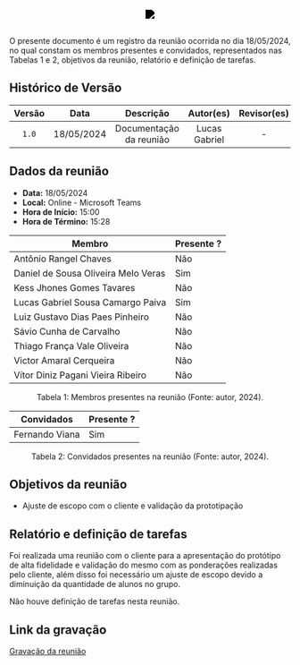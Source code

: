 <br/>
<div style="display: flex; flex-direction: column; justify-content: center; align-items:center;">
    <img src="https://dansousamelo.github.io/RQ_ISP/assets/backlog/BACKLOG-ICON.png" style="filter: brightness(0%);" />
</div>

<br/>
<p align="flex-direction: column; justify">
O presente documento é um registro da reunião ocorrida no dia 18/05/2024, no qual constam os membros presentes e convidados,
representados nas Tabelas 1 e 2, objetivos da reunião, relatório e definição de tarefas.</p>

## Histórico de Versão

| Versão |    Data    |        Descrição        |   Autor(es)   | Revisor(es) |
| :----: | :--------: | :---------------------: | :-----------: | :---------: |
| `1.0`  | 18/05/2024 | Documentação da reunião | Lucas Gabriel |      -      |

## Dados da reunião

- **Data:** 18/05/2024
- **Local:** Online - Microsoft Teams
- **Hora de Início:** 15:00
- **Hora de Término:** 15:28

| Membro                              | Presente ? |
| ----------------------------------- | ---------- |
| Antônio Rangel Chaves               | Não        |
| Daniel de Sousa Oliveira Melo Veras | Sim        |
| Kess Jhones Gomes Tavares           | Não        |
| Lucas Gabriel Sousa Camargo Paiva   | Sim        |
| Luiz Gustavo Dias Paes Pinheiro     | Não        |
| Sávio Cunha de Carvalho             | Não        |
| Thiago França Vale Oliveira         | Não        |
| Victor Amaral Cerqueira             | Não        |
| Vítor Diniz Pagani Vieira Ribeiro   | Não        |

<div style="text-align: center">
<p> Tabela 1: Membros presentes na reunião (Fonte: autor, 2024). </p>
</div>

| Convidados          | Presente ? |
| ------------------- | ---------- |
| Fernando Viana      | Sim        |

<div style="text-align: center">
<p> Tabela 2: Convidados presentes na reunião (Fonte: autor, 2024). </p>
</div>

## Objetivos da reunião

- Ajuste de escopo com o cliente e validação da prototipação

## Relatório e definição de tarefas

Foi realizada uma reunião com o cliente para a apresentação do protótipo de alta fidelidade e validação do mesmo com as ponderações realizadas pelo cliente, além disso foi necessário um ajuste de escopo devido a diminuição da quantidade de alunos no grupo.

Não houve definição de tarefas nesta reunião.

## Link da gravação

[Gravação da reunião](https://youtu.be/LOAg_dAKjGM)